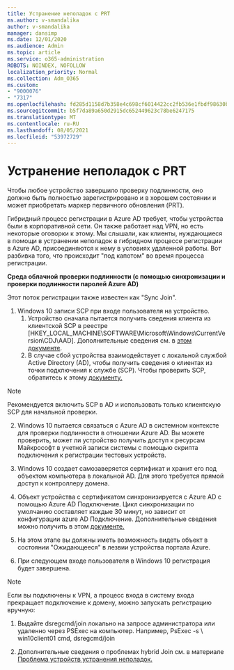 ```yaml
---
title: Устранение неполадок с PRT
ms.author: v-smandalika
author: v-smandalika
manager: dansimp
ms.date: 12/01/2020
ms.audience: Admin
ms.topic: article
ms.service: o365-administration
ROBOTS: NOINDEX, NOFOLLOW
localization_priority: Normal
ms.collection: Adm_O365
ms.custom:
- "9000076"
- "7317"
ms.openlocfilehash: fd285d1158d7b358e4c698cf6014422cc2fb536e1fbdf98630bebda359f9c553
ms.sourcegitcommit: b5f7da89a650d2915dc652449623c78be6247175
ms.translationtype: MT
ms.contentlocale: ru-RU
ms.lasthandoff: 08/05/2021
ms.locfileid: "53972729"
---
```

# <a name="troubleshoot-prt-issue"></a>Устранение неполадок с PRT

Чтобы любое устройство завершило проверку подлинности, оно должно быть полностью зарегистрировано и в хорошем состоянии и может приобретать маркер первичного обновления (PRT).

Гибридный процесс регистрации в Azure AD требует, чтобы устройства были в корпоративной сети. Он также работает над VPN, но есть некоторые оговорки к этому. Мы слышали, как клиенты, нуждающиеся в помощи в устранении неполадок в гибридном процессе регистрации в Azure AD, присоединяются к нему в условиях удаленной работы. Вот разбивка того, что происходит "под капотом" во время процесса регистрации.

**Среда облачной проверки подлинности (с помощью синхронизации и проверки подлинности паролей Azure AD)**

Этот поток регистрации также известен как "Sync Join".

1. Windows 10 записи SCP при входе пользователя на устройство.
    1. Устройство сначала пытается получить сведения клиента из клиентской SCP в реестре [HKEY_LOCAL_MACHINE\SOFTWARE\Microsoft\Windows\CurrentVersion\CDJ\AAD]. Дополнительные сведения см. в [этом документе](https://docs.microsoft.com/azure/active-directory/devices/hybrid-azuread-join-control).
    2. В случае сбой устройства взаимодействует с локальной службой Active Directory (AD), чтобы получить сведения о клиентах из точки подключения к службе (SCP). Чтобы проверить SCP, обратитесь к этому [документу.](https://docs.microsoft.com/azure/active-directory/devices/hybrid-azuread-join-manual#configure-a-service-connection-point) 

> [!NOTE]
> Рекомендуется включить SCP в AD и использовать только клиентскую SCP для начальной проверки.

2. Windows 10 пытается связаться с Azure AD в системном контексте для проверки подлинности в отношении Azure AD. Вы можете проверить, может ли устройство получить доступ к ресурсам Майкрософт в учетной записи системы с помощью скрипта подключения к регистрации тестовых устройств.

3. Windows 10 создает самозаверяется сертификат и хранит его под объектом компьютера в локальной AD. Для этого требуется прямой доступ к контроллеру домена.

4. Объект устройства с сертификатом синхронизируется с Azure AD с помощью Azure AD Подключение. Цикл синхронизации по умолчанию составляет каждые 30 минут, но зависит от конфигурации azure AD Подключение. Дополнительные сведения можно получить в этом [документе.](https://docs.microsoft.com/azure/active-directory/hybrid/how-to-connect-sync-configure-filtering#organizational-unitbased-filtering)

5. На этом этапе вы должны иметь возможность видеть объект в состоянии "Ожидающееся" в лезвии устройства портала Azure.

6. При следующем входе пользователя в Windows 10 регистрация будет завершена. 

> [!NOTE]
> Если вы подключены к VPN, а процесс входа в систему входа прекращает подключение к домену, можно запускать регистрацию вручную:
 1. Выдайте dsregcmd/join локально на запросе администратора или удаленно через PSExec на компьютер. Например, PsExec -s \\ win10client01 cmd, dsregcmd/join

 2. Дополнительные сведения о проблемах hybrid Join см. в материале [Проблема устройств устранения неполадок.](https://techcommunity.microsoft.com/t5/azure-active-directory-identity/azure-ad-mailbag-frequent-questions-about-using-device-based/ba-p/1257344)
